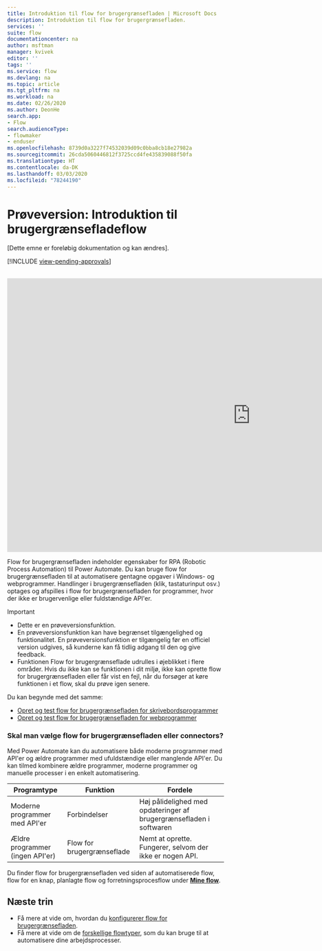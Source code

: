 ```yaml
---
title: Introduktion til flow for brugergrænsefladen | Microsoft Docs
description: Introduktion til flow for brugergrænsefladen.
services: ''
suite: flow
documentationcenter: na
author: msftman
manager: kvivek
editor: ''
tags: ''
ms.service: flow
ms.devlang: na
ms.topic: article
ms.tgt_pltfrm: na
ms.workload: na
ms.date: 02/26/2020
ms.author: DeonHe
search.app:
- Flow
search.audienceType:
- flowmaker
- enduser
ms.openlocfilehash: 8739d0a3227f74532039d09c0bba8cb18e27982a
ms.sourcegitcommit: 26cda5060446812f3725ccd4fe435839088f50fa
ms.translationtype: HT
ms.contentlocale: da-DK
ms.lasthandoff: 03/03/2020
ms.locfileid: "78244190"
---
```

# <a name="preview-introduction-to-ui-flows"></a>Prøveversion: Introduktion til brugergrænsefladeflow

[Dette emne er foreløbig dokumentation og kan ændres].

[!INCLUDE [view-pending-approvals](../includes/cc-rebrand.md)]

<br>
<iframe width="1129" height="635" src="https://www.youtube.com/embed/bZrrdoytTH0" frameborder="0" allow="accelerometer; autoplay; encrypted-media; gyroscope; picture-in-picture" allowfullscreen></iframe>

Flow for brugergrænsefladen indeholder egenskaber for RPA (Robotic Process Automation) til Power Automate. Du kan bruge flow for brugergrænsefladen til at automatisere gentagne opgaver i Windows- og webprogrammer. Handlinger i brugergrænsefladen (klik, tastaturinput osv.) optages og afspilles i flow for brugergrænsefladen for programmer, hvor der ikke er brugervenlige eller fuldstændige API'er.

> [!IMPORTANT]
> - Dette er en prøveversionsfunktion.
> - En prøveversionsfunktion kan have begrænset tilgængelighed og funktionalitet. En prøveversionsfunktion er tilgængelig før en officiel version udgives, så kunderne kan få tidlig adgang til den og give feedback.
> - Funktionen Flow for brugergrænseflade udrulles i øjeblikket i flere områder. Hvis du ikke kan se funktionen i dit miljø, ikke kan oprette flow for brugergrænsefladen eller får vist en fejl, når du forsøger at køre funktionen i et flow, skal du prøve igen senere.

Du kan begynde med det samme:

- [Opret og test flow for brugergrænsefladen for skrivebordsprogrammer](create-desktop.md) 
- [Opret og test flow for brugergrænsefladen for webprogrammer](create-web.md)  

### <a name="ui-flows-or-connectors"></a>Skal man vælge flow for brugergrænsefladen eller connectors?

Med Power Automate kan du automatisere både moderne programmer med API'er og ældre programmer med ufuldstændige eller manglende API'er. Du kan tilmed kombinere ældre programmer, moderne programmer og manuelle processer i en enkelt automatisering.

| **Programtype**      | **Funktion** | **Fordele**     |
|---------------------------|----------------------------|------------------|
| Moderne programmer med API'er| Forbindelser                 | Høj pålidelighed med opdateringer af brugergrænsefladen i softwaren |
| Ældre programmer (ingen API'er)          | Flow for brugergrænseflade                    | Nemt at oprette. Fungerer, selvom der ikke er nogen API.   |


Du finder flow for brugergrænsefladen ved siden af automatiserede flow, flow for en knap, planlagte flow og forretningsprocesflow under [**Mine flow**](manage.md).

## <a name="next-steps"></a>Næste trin

- Få mere at vide om, hvordan du [konfigurerer flow for brugergrænsefladen](setup.md). 
- Få mere at vide om de [forskellige flowtyper](..\getting-started.md#types-of-flows), som du kan bruge til at automatisere dine arbejdsprocesser.


